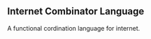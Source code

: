 Internet Combinator Language
----------------------------

A functional cordination language for internet.
